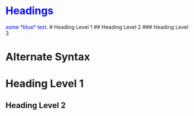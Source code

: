 <h1 style="color:blue">Headings</h1>
<span style="color:blue">some *blue* text</span>.
<!-- HTML <h1> -->
# Heading Level 1
<!-- HTML <h2> -->
## Heading Level 2
<!-- HTML <h3> -->
### Heading Level 3

# Alternate Syntax
<!-- HTML <h1> -->
Heading Level 1
=================
Heading Level 2
-----------------


